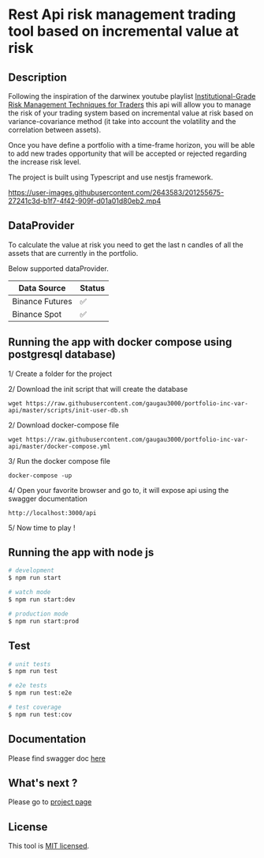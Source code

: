 
# Rest Api risk management trading tool based on incremental value at risk

## Description

Following the  inspiration of the darwinex youtube playlist [Institutional-Grade Risk Management Techniques for Traders](https://www.youtube.com/watch?v=BxkkhzfD4Ug&list=PLv-cA-4O3y979Ltr9wQ2lRJu1INve3RCM&ab_channel=Darwinex) this api will allow you to manage the risk of your trading system based on incremental value at risk based on variance-covariance method (it take into account the volatility and the correlation between assets).

Once you have define a portfolio with a time-frame horizon, you will be able to add new trades opportunity that will be accepted or rejected regarding the increase risk level.

The project is built using Typescript and use nestjs framework.

https://user-images.githubusercontent.com/2643583/201255675-27241c3d-b1f7-4f42-909f-d01a01d80eb2.mp4


## DataProvider

To calculate the value at risk you need to get the last n candles of all the assets that are currently in the portfolio.

Below supported dataProvider.

| Data Source     | Status             |
| --------------- | ------------------ |
| Binance Futures | :white_check_mark: |
| Binance Spot    | :white_check_mark: |


## Running the app with docker compose using postgresql database)

1/ Create a folder for the project

2/ Download the init script that will create the database

```
wget https://raw.githubusercontent.com/gaugau3000/portfolio-inc-var-api/master/scripts/init-user-db.sh
```

2/ Download docker-compose file

```
wget https://raw.githubusercontent.com/gaugau3000/portfolio-inc-var-api/master/docker-compose.yml
```

3/ Run the docker compose file

```
docker-compose -up
```

4/ Open your favorite browser and go to, it will expose api using the swagger documentation

```
http://localhost:3000/api
```

5/ Now time to play !

## Running the app with node js

```bash
# development
$ npm run start

# watch mode
$ npm run start:dev

# production mode
$ npm run start:prod
```

## Test

```bash
# unit tests
$ npm run test

# e2e tests
$ npm run test:e2e

# test coverage
$ npm run test:cov
```

## Documentation

Please find swagger doc [here](https://gaugau3000.github.io/portfolio-inc-var-api/)

## What's next ?

Please go to [project page](https://github.com/gaugau3000/portfolio-inc-var-api/projects)

## License

This tool is [MIT licensed](LICENSE).
